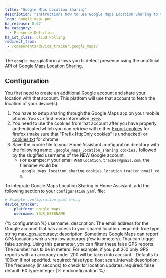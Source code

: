 ```yaml
---
title: "Google Maps Location Sharing"
description: "Instructions how to use Google Maps Location Sharing to track devices in Home Assistant."
logo: google_maps.png
ha_release: 0.67
ha_category:
  - Presence Detection
ha_iot_class: Cloud Polling
redirect_from:
 - /components/device_tracker.google_maps/
---
```


The `google_maps` platform allows you to detect presence using the unofficial API of [Google Maps Location Sharing](https://myaccount.google.com/locationsharing).

## Configuration

You first need to create an additional Google account and share your location with that account. This platform will use that account to fetch the location of your device(s). 

1. You have to setup sharing through the Google Maps app on your mobile phone. You can find more information [here](https://support.google.com/accounts?p=location_sharing).
2. You need to use the cookies from that account after you have properly authenticated which you can retrieve with either [Export cookies](https://addons.mozilla.org/en-US/firefox/addon/export-cookies-txt/?src=search) for firefox (make sure that "Prefix HttpOnly cookies" is unchecked) or [cookies.txt](https://chrome.google.com/webstore/detail/cookiestxt/njabckikapfpffapmjgojcnbfjonfjfg?hl=en-US) for chrome.
3. Save the cookie file to your Home Assistant configuration directory with the following name: `.google_maps_location_sharing.cookies.` followed by the slugified username of the NEW Google account.
    - For example: if your email was `location.tracker@gmail.com`, the filename would be: `.google_maps_location_sharing.cookies.location_tracker_gmail_com`.

To integrate Google Maps Location Sharing in Home Assistant, add the following section to your `configuration.yaml` file:

```yaml
# Example configuration.yaml entry
device_tracker:
  - platform: google_maps
    username: YOUR_USERNAME
```

{% configuration %}
username:
  description: The email address for the Google account that has access to your shared location.
  required: true
  type: string
max_gps_accuracy:
   description: Sometimes Google Maps can report GPS locations with a very low accuracy (few kilometers). That can trigger false zoning. Using this parameter, you can filter these false GPS reports. The number has to be in meters. For example, if you put 200 only GPS reports with an accuracy under 200 will be taken into account - Defaults to 100km if not specified.
   required: false
   type: float
scan_interval:
  description: The frequency (in seconds) to check for location updates.
  required: false
  default: 60
  type: integer
{% endconfiguration %}
